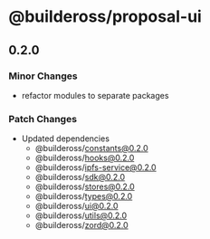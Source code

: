 # @buildeross/proposal-ui

## 0.2.0

### Minor Changes

- refactor modules to separate packages

### Patch Changes

- Updated dependencies
  - @buildeross/constants@0.2.0
  - @buildeross/hooks@0.2.0
  - @buildeross/ipfs-service@0.2.0
  - @buildeross/sdk@0.2.0
  - @buildeross/stores@0.2.0
  - @buildeross/types@0.2.0
  - @buildeross/ui@0.2.0
  - @buildeross/utils@0.2.0
  - @buildeross/zord@0.2.0
